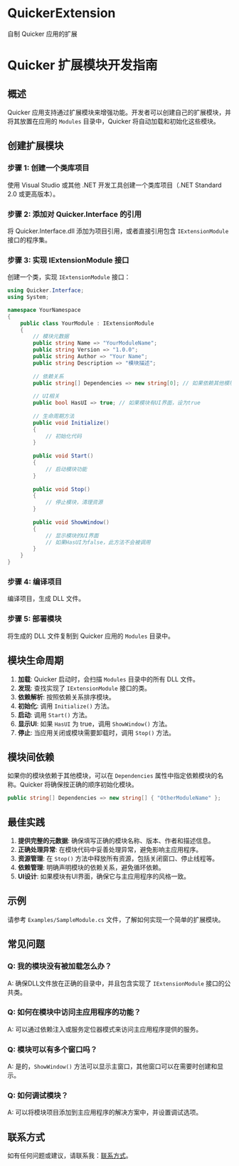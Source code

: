 # QuickerExtension

自制 Quicker 应用的扩展

# Quicker 扩展模块开发指南

## 概述

Quicker 应用支持通过扩展模块来增强功能。开发者可以创建自己的扩展模块，并将其放置在应用的 `Modules` 目录中，Quicker 将自动加载和初始化这些模块。

## 创建扩展模块

### 步骤 1: 创建一个类库项目

使用 Visual Studio 或其他 .NET 开发工具创建一个类库项目（.NET Standard 2.0 或更高版本）。

### 步骤 2: 添加对 Quicker.Interface 的引用

将 Quicker.Interface.dll 添加为项目引用，或者直接引用包含 `IExtensionModule` 接口的程序集。

### 步骤 3: 实现 IExtensionModule 接口

创建一个类，实现 `IExtensionModule` 接口：

```csharp
using Quicker.Interface;
using System;

namespace YourNamespace
{
    public class YourModule : IExtensionModule
    {
        // 模块元数据
        public string Name => "YourModuleName";
        public string Version => "1.0.0";
        public string Author => "Your Name";
        public string Description => "模块描述";
        
        // 依赖关系
        public string[] Dependencies => new string[0]; // 如果依赖其他模块，在这里指定
        
        // UI相关
        public bool HasUI => true; // 如果模块有UI界面，设为true
        
        // 生命周期方法
        public void Initialize()
        {
            // 初始化代码
        }
        
        public void Start()
        {
            // 启动模块功能
        }
        
        public void Stop()
        {
            // 停止模块，清理资源
        }
        
        public void ShowWindow()
        {
            // 显示模块的UI界面
            // 如果HasUI为false，此方法不会被调用
        }
    }
}
```

### 步骤 4: 编译项目

编译项目，生成 DLL 文件。

### 步骤 5: 部署模块

将生成的 DLL 文件复制到 Quicker 应用的 `Modules` 目录中。

## 模块生命周期

1. **加载**: Quicker 启动时，会扫描 `Modules` 目录中的所有 DLL 文件。
2. **发现**: 查找实现了 `IExtensionModule` 接口的类。
3. **依赖解析**: 按照依赖关系排序模块。
4. **初始化**: 调用 `Initialize()` 方法。
5. **启动**: 调用 `Start()` 方法。
6. **显示UI**: 如果 `HasUI` 为 true，调用 `ShowWindow()` 方法。
7. **停止**: 当应用关闭或模块需要卸载时，调用 `Stop()` 方法。

## 模块间依赖

如果你的模块依赖于其他模块，可以在 `Dependencies` 属性中指定依赖模块的名称。Quicker 将确保按正确的顺序初始化模块。

```csharp
public string[] Dependencies => new string[] { "OtherModuleName" };
```

## 最佳实践

1. **提供完整的元数据**: 确保填写正确的模块名称、版本、作者和描述信息。
2. **正确处理异常**: 在模块代码中妥善处理异常，避免影响主应用程序。
3. **资源管理**: 在 `Stop()` 方法中释放所有资源，包括关闭窗口、停止线程等。
4. **依赖管理**: 明确声明模块的依赖关系，避免循环依赖。
5. **UI设计**: 如果模块有UI界面，确保它与主应用程序的风格一致。

## 示例

请参考 `Examples/SampleModule.cs` 文件，了解如何实现一个简单的扩展模块。

## 常见问题

### Q: 我的模块没有被加载怎么办？
A: 确保DLL文件放在正确的目录中，并且包含实现了 `IExtensionModule` 接口的公共类。

### Q: 如何在模块中访问主应用程序的功能？
A: 可以通过依赖注入或服务定位器模式来访问主应用程序提供的服务。

### Q: 模块可以有多个窗口吗？
A: 是的，`ShowWindow()` 方法可以显示主窗口，其他窗口可以在需要时创建和显示。

### Q: 如何调试模块？
A: 可以将模块项目添加到主应用程序的解决方案中，并设置调试选项。

## 联系方式

如有任何问题或建议，请联系我：[联系方式](https://github.com/Anonymity3314 "访问作者主页")。
